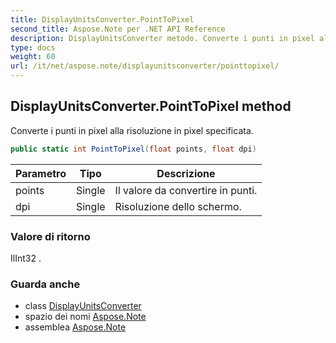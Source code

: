 ```yaml
---
title: DisplayUnitsConverter.PointToPixel
second_title: Aspose.Note per .NET API Reference
description: DisplayUnitsConverter metodo. Converte i punti in pixel alla risoluzione in pixel specificata.
type: docs
weight: 60
url: /it/net/aspose.note/displayunitsconverter/pointtopixel/
---
```

## DisplayUnitsConverter.PointToPixel method

Converte i punti in pixel alla risoluzione in pixel specificata.

```csharp
public static int PointToPixel(float points, float dpi)
```

| Parametro | Tipo | Descrizione |
| --- | --- | --- |
| points | Single | Il valore da convertire in punti. |
| dpi | Single | Risoluzione dello schermo. |

### Valore di ritorno

IlInt32 .

### Guarda anche

* class [DisplayUnitsConverter](../)
* spazio dei nomi [Aspose.Note](../../displayunitsconverter/)
* assemblea [Aspose.Note](../../../)


